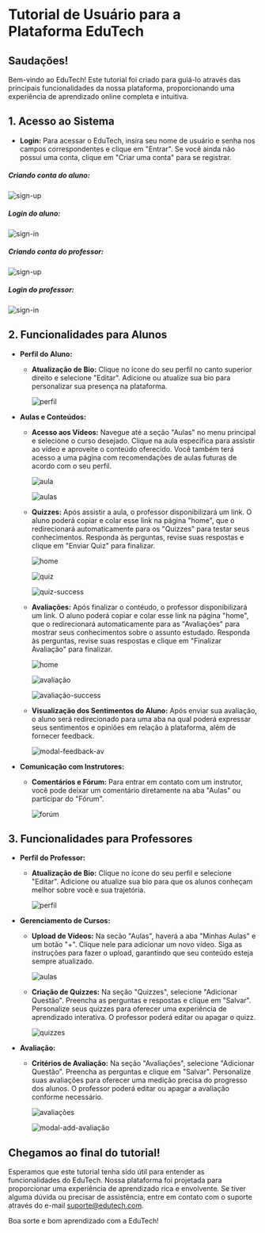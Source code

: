 # Tutorial de Usuário para a Plataforma EduTech

## Saudações!
Bem-vindo ao EduTech! Este tutorial foi criado para guiá-lo através das principais funcionalidades da nossa plataforma, proporcionando uma experiência de aprendizado online completa e intuitiva.

## 1. Acesso ao Sistema
- **Login:** Para acessar o EduTech, insira seu nome de usuário e senha nos campos correspondentes e clique em "Entrar". Se você ainda não possui uma conta, clique em "Criar uma conta" para se registrar.

##### Criando conta do aluno:  
![sign-up](https://github.com/user-attachments/assets/0b320b4a-542f-4f25-806d-d9dcb750a1d8)

##### Login do aluno:
![sign-in](https://github.com/user-attachments/assets/11a46cb0-cbb9-4872-9dad-9b00fb79baed)

##### Criando conta do professor: 
![sign-up](https://github.com/user-attachments/assets/a0cd670d-7ce5-4887-864c-5cbe9b1648b5)

##### Login do professor:
![sign-in](https://github.com/user-attachments/assets/40d23eee-56be-44e8-9e00-ec3192a69c33)

## 2. Funcionalidades para Alunos

- **Perfil do Aluno:**
  
  - **Atualização de Bio:** Clique no ícone do seu perfil no canto superior direito e selecione "Editar". Adicione ou atualize sua bio para personalizar sua presença na plataforma.
 
    ![perfil](https://github.com/user-attachments/assets/b452984c-81d9-47e0-beac-da91d10e01d0)

- **Aulas e Conteúdos:**
  - **Acesso aos Vídeos:** Navegue até a seção "Aulas" no menu principal e selecione o curso desejado. Clique na aula específica para assistir ao vídeo e aproveite o conteúdo oferecido. Você também terá acesso a uma página com recomendações de aulas futuras de acordo com o seu perfil.

    ![aula](https://github.com/user-attachments/assets/89ed7d54-8358-4804-948f-790cc00c2e15)

    ![aulas](https://github.com/user-attachments/assets/194b23f1-db68-4eba-81df-009e55f8e99f)

  - **Quizzes:** Após assistir a aula, o professor disponibilizará um link. O aluno poderá copiar e colar esse link na página "home", que o redirecionará automaticamente para os "Quizzes" para testar seus conhecimentos. Responda às perguntas, revise suas respostas e clique em "Enviar Quiz" para finalizar.
 
    ![home](https://github.com/user-attachments/assets/ab73928b-2488-4936-9d76-65a89f690e06)

    ![quiz](https://github.com/user-attachments/assets/8c30f329-edbd-4f08-95de-90c68b912969)

    ![quiz-success](https://github.com/user-attachments/assets/2d2edd8a-f366-4d00-917b-4e205e170f69)

  - **Avaliações:** Após finalizar o contéudo, o professor disponibilizará um link. O aluno poderá copiar e colar esse link na página "home", que o redirecionará automaticamente para as "Avaliações" para mostrar seus conhecimentos sobre o assunto estudado. Responda às perguntas, revise suas respostas e clique em "Finalizar Avaliação" para finalizar.
 
    ![home](https://github.com/user-attachments/assets/5ec05fa1-1ca1-48ac-99f1-af1d8df4d204)

    ![avaliação](https://github.com/user-attachments/assets/1af5bda1-3ed4-4b49-82f4-1517b9131d40)

    ![avaliação-success](https://github.com/user-attachments/assets/c10735e5-a283-4776-93e2-719c0c203dd7)

  - **Visualização dos Sentimentos do Aluno:** Após enviar sua avaliação, o aluno será redirecionado para uma aba na qual poderá expressar seus sentimentos e opiniões em relação à plataforma, além de fornecer feedback.
 
    ![modal-feedback-av](https://github.com/user-attachments/assets/af0d82e3-d4e8-437a-b393-8827354c1bd0)

- **Comunicação com Instrutores:**
  - **Comentários e Fórum:** Para entrar em contato com um instrutor, você pode deixar um comentário diretamente na aba "Aulas" ou participar do "Fórum".
  
    ![forúm](https://github.com/user-attachments/assets/ee7f0bb6-e6d2-4d86-8cd5-832cfec58b94)

## 3. Funcionalidades para Professores

- **Perfil do Professor:**
  - **Atualização de Bio:** Clique no ícone do seu perfil e selecione "Editar". Adicione ou atualize sua bio para que os alunos conheçam melhor sobre você e sua trajetória.

    ![perfil](https://github.com/user-attachments/assets/115e9d50-59c9-48ff-ae8c-6edf2b777c9a)

- **Gerenciamento de Cursos:**
  - **Upload de Vídeos:** Na secão "Aulas", haverá a aba "Minhas Aulas" e um botão "+". Clique nele para adicionar um novo vídeo. Siga as instruções para fazer o upload, garantindo que seu conteúdo esteja sempre atualizado.

    ![aulas](https://github.com/user-attachments/assets/83a715df-4931-475d-a65b-44cac2cdf304)

  - **Criação de Quizzes:** Na seção "Quizzes", selecione "Adicionar Questão". Preencha as perguntas e respostas e clique em "Salvar". Personalize seus quizzes para oferecer uma experiência de aprendizado interativa. O professor poderá editar ou apagar o quizz. 

    ![quizzes](https://github.com/user-attachments/assets/112503fe-dcd9-4ad6-9bda-26094dd93790)

- **Avaliação:**
  - **Critérios de Avaliação:** Na seção "Avaliações", selecione "Adicionar Questão". Preencha as perguntas e clique em "Salvar". Personalize suas avaliações para oferecer uma medição precisa do progresso dos alunos. O professor poderá editar ou apagar a avaliação conforme necessário.

    ![avaliações](https://github.com/user-attachments/assets/3429228b-de4a-4fd8-b13a-50bbdecd64c1)

    ![modal-add-avaliação](https://github.com/user-attachments/assets/21722c74-f2c6-426a-bfbe-795aa3d74d72)

## Chegamos ao final do tutorial!
Esperamos que este tutorial tenha sido útil para entender as funcionalidades do EduTech. Nossa plataforma foi projetada para proporcionar uma experiência de aprendizado rica e envolvente. Se tiver alguma dúvida ou precisar de assistência, entre em contato com o suporte através do e-mail suporte@edutech.com.

Boa sorte e bom aprendizado com a EduTech!
